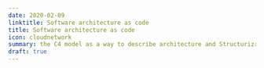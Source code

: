 ```yaml
---
date: 2020-02-09
linktitle: Software architecture as code
title: Software architecture as code
icon: cloudnetwork
summary: the C4 model as a way to describe architecture and Structurizr as an application.
draft: true
---
```

